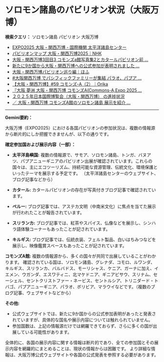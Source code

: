 # ソロモン諸島のパビリオン状況（大阪万博）

**検索クエリ：** ソロモン諸島 パビリオン 大阪万博

- [EXPO2025 大阪・関西万博 - 国際機関 太平洋諸島センター](https://pic.or.jp/featured_word/10255/)
- [パビリオンマップ 大阪・関西万博2025｜NHK](https://www3.nhk.or.jp/news/special/osaka_expo/pavilion/)
- [大阪・関西万博3回目3 コモンズa館写真集2とカタールパビリオン前 ...](https://ameblo.jp/bomuu/entry-12895014892.html)
- [新たに9か国から大阪・関西万博への公式参加が表明されました ...](https://www.expo2025.or.jp/news/news-20220531-01/)
- [大阪・関西万博パビリオン巡り編｜ほふ](https://note.com/matugeya/n/nedf39f8182d6)
- [#大阪関西万博 でパシフィックファミリーが集結 パラオ、パプア ...](https://www.instagram.com/p/DLBl9BHzbct/)
- [【大阪・関西万博】#59 コモンズ-A（2）｜Orika](https://note.com/orika_1101/n/n42ce5b4d304b)
- [『大阪 夢洲 大阪・関西万博 コモンズA(Commons-A,Expo 2025 ...](https://4travel.jp/travelogue/11979428)
- [２０２５年日本国際博覧会（大阪・関西万博） の進捗状況](https://www.cas.go.jp/jp/seisaku/expo_suisin_honbu/kankei_renraku/dai5/siryou1.pdf)
- [／ 大阪・関西万博 コモンズA館のソロモン諸島 展示を紹介 ...](https://www.instagram.com/p/DKBCkyXMa2r/)


---

**Gemini要約：**

大阪万博（EXPO2025）における各国パビリオンの参加状況は、複数の情報源から断片的にしか把握できませんが、以下の通りです。

**確定参加国および展示内容（一部）：**

* **太平洋島嶼国:**  複数の情報源で、サモア、ソロモン諸島、トンガ、バヌアツ、パプアニューギニアのパビリオン出展が確認されています。これらの国々は、主にエコツーリズム、持続可能な資源管理、伝統文化、環境保護といったテーマを展示する予定です。 （太平洋諸島センターのウェブサイト、ブログ記事などから）

* **カタール:** カタールパビリオンの存在が写真付きブログ記事で確認されています。

* **ペルー:**  ブログ記事では、アステカ文明（中南米文化）に焦点を当てた展示が行われたことが報告されています。

* **スリランカ:** ブログ記事では、紅茶やスパイス、仏像などを展示し、シンハラ語体験コーナーもあったことが記されています。

* **キルギス:** ブログ記事では、伝統衣装、フェルト製品、白いはちみつなどを展示し、映像鑑賞スペースもあったことが記されています。


**コモンズA館:** 複数の情報源から、多くの国々が共同で出展していることがわかります。  確認されている国は、ソロモン諸島、グレナダ、コモロ、ルワンダ、キルギス、スリランカ、バルバドス、モーリシャス、ケニア、ガーナに加え、イエメン、ウガンダ、エスワティニ、北マケドニア、ギニアビサウ、スリナム、セーシェル、セントクリストファー・ネービス、セントルシア、トリニダード・トバゴ、パプアニューギニア、パラオ、ボリビア、マラウイなどです。（複数のブログ記事、ウェブサイトなどから）


**その他:**

* 公式ウェブサイトでは、新たに9か国からの公式参加表明があったと発表されていますが、具体的な国名や展示内容については触れられていません。
*  参加国数は、上記の情報源だけでは網羅できておらず、さらに多くの国が出展している可能性があります。


全体的に、各国の展示内容に関する情報は断片的であり、全ての参加国とその展示内容を網羅的にまとめることは、現状の情報からは困難です。  より詳細な情報は、大阪万博公式ウェブサイトや各国の公式発表を参照する必要があります。

